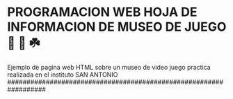 # PROGRAMACION WEB HOJA DE INFORMACION DE MUSEO DE JUEGO  🥉 🚀 ☘️

Ejemplo de pagina web HTML sobre un museo  de video juego practica realizada 
en el instituto SAN ANTONIO
##################################################################

